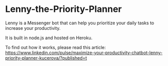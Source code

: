 # Lenny-the-Priority-Planner

Lenny is a Messenger bot that can help you prioritize your daily tasks to increase your productivity.

It is built in node.js and hosted on Heroku.

To find out how it works, please read this article: https://www.linkedin.com/pulse/maximize-your-productivity-chatbot-lenny-priority-planner-kucerova/?published=t


